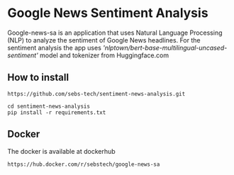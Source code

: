 # Google News Sentiment Analysis 

Google-news-sa is an application that uses Natural Language Processing (NLP) to analyze the 
sentiment of Google News headlines. For the sentiment analysis the app uses *'nlptown/bert-base-multilingual-uncased-sentiment'* model and tokenizer from Huggingface.com

## How to install 

```
https://github.com/sebs-tech/sentiment-news-analysis.git
```

```
cd sentiment-news-analysis
pip install -r requirements.txt
```

## Docker 
The docker is available at dockerhub
```
https://hub.docker.com/r/sebstech/google-news-sa
```

